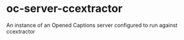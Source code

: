 # oc-server-ccextractor
An instance of an Opened Captions server configured to run against ccextractor
